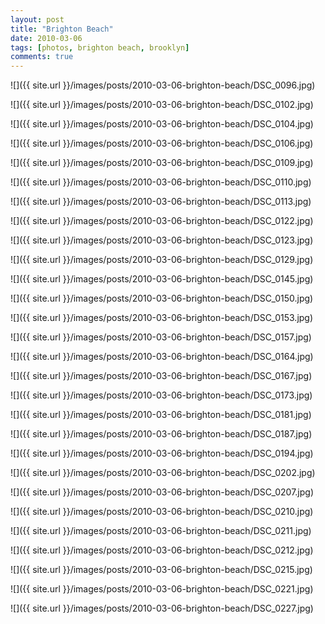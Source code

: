 ```yaml
---
layout: post
title: "Brighton Beach"
date: 2010-03-06
tags: [photos, brighton beach, brooklyn]
comments: true
---
```

![]({{ site.url }}/images/posts/2010-03-06-brighton-beach/DSC_0096.jpg)

![]({{ site.url }}/images/posts/2010-03-06-brighton-beach/DSC_0102.jpg)

![]({{ site.url }}/images/posts/2010-03-06-brighton-beach/DSC_0104.jpg)

![]({{ site.url }}/images/posts/2010-03-06-brighton-beach/DSC_0106.jpg)

![]({{ site.url }}/images/posts/2010-03-06-brighton-beach/DSC_0109.jpg)

![]({{ site.url }}/images/posts/2010-03-06-brighton-beach/DSC_0110.jpg)

![]({{ site.url }}/images/posts/2010-03-06-brighton-beach/DSC_0113.jpg)

![]({{ site.url }}/images/posts/2010-03-06-brighton-beach/DSC_0122.jpg)

![]({{ site.url }}/images/posts/2010-03-06-brighton-beach/DSC_0123.jpg)

![]({{ site.url }}/images/posts/2010-03-06-brighton-beach/DSC_0129.jpg)

![]({{ site.url }}/images/posts/2010-03-06-brighton-beach/DSC_0145.jpg)

![]({{ site.url }}/images/posts/2010-03-06-brighton-beach/DSC_0150.jpg)

![]({{ site.url }}/images/posts/2010-03-06-brighton-beach/DSC_0153.jpg)

![]({{ site.url }}/images/posts/2010-03-06-brighton-beach/DSC_0157.jpg)

![]({{ site.url }}/images/posts/2010-03-06-brighton-beach/DSC_0164.jpg)

![]({{ site.url }}/images/posts/2010-03-06-brighton-beach/DSC_0167.jpg)

![]({{ site.url }}/images/posts/2010-03-06-brighton-beach/DSC_0173.jpg)

![]({{ site.url }}/images/posts/2010-03-06-brighton-beach/DSC_0181.jpg)

![]({{ site.url }}/images/posts/2010-03-06-brighton-beach/DSC_0187.jpg)

![]({{ site.url }}/images/posts/2010-03-06-brighton-beach/DSC_0194.jpg)

![]({{ site.url }}/images/posts/2010-03-06-brighton-beach/DSC_0202.jpg)

![]({{ site.url }}/images/posts/2010-03-06-brighton-beach/DSC_0207.jpg)

![]({{ site.url }}/images/posts/2010-03-06-brighton-beach/DSC_0210.jpg)

![]({{ site.url }}/images/posts/2010-03-06-brighton-beach/DSC_0211.jpg)

![]({{ site.url }}/images/posts/2010-03-06-brighton-beach/DSC_0212.jpg)

![]({{ site.url }}/images/posts/2010-03-06-brighton-beach/DSC_0215.jpg)

![]({{ site.url }}/images/posts/2010-03-06-brighton-beach/DSC_0221.jpg)

![]({{ site.url }}/images/posts/2010-03-06-brighton-beach/DSC_0227.jpg)

